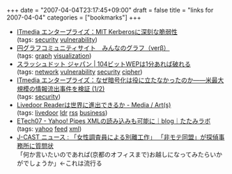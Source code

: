 +++
date = "2007-04-04T23:17:45+09:00"
draft = false
title = "links for 2007-04-04"
categories = ["bookmarks"]
+++

<ul class="delicious">
	<li>
		<div class="delicious-link"><a href="http://www.itmedia.co.jp/enterprise/articles/0704/04/news020.html">ITmedia エンタープライズ：MIT Kerberosに深刻な脆弱性</a></div>
		<div class="delicious-tags">(tags: <a href="http://del.icio.us/nobu666/security">security</a> <a href="http://del.icio.us/nobu666/vulnerability">vulnerability</a>)</div>
	</li>
	<li>
		<div class="delicious-link"><a href="http://keiziweb.com/en/">円グラフコミュニティサイト　みんなのグラフ（verβ）</a></div>
		<div class="delicious-tags">(tags: <a href="http://del.icio.us/nobu666/graph">graph</a> <a href="http://del.icio.us/nobu666/visualization">visualization</a>)</div>
	</li>
	<li>
		<div class="delicious-link"><a href="http://slashdot.jp/security/article.pl?sid=07/04/03/2243222">スラッシュドット ジャパン | 104ビットWEPは1分あれば破れる</a></div>
		<div class="delicious-tags">(tags: <a href="http://del.icio.us/nobu666/network">network</a> <a href="http://del.icio.us/nobu666/vulnerability">vulnerability</a> <a href="http://del.icio.us/nobu666/security">security</a> <a href="http://del.icio.us/nobu666/cipher">cipher</a>)</div>
	</li>
	<li>
		<div class="delicious-link"><a href="http://www.itmedia.co.jp/enterprise/articles/0704/03/news023.html">ITmedia エンタープライズ：なぜ暗号化は役に立たなかったのか――米最大規模の情報流出事件を検証 (1/2)</a></div>
		<div class="delicious-tags">(tags: <a href="http://del.icio.us/nobu666/security">security</a>)</div>
	</li>
	<li>
		<div class="delicious-link"><a href="http://rblog-media.japan.cnet.com/mediaarts/2007/04/livedoor_reader_bea4.html">Livedoor Readerは世界に進出できるか - Media / Art(s)</a></div>
		<div class="delicious-tags">(tags: <a href="http://del.icio.us/nobu666/livedoor">livedoor</a> <a href="http://del.icio.us/nobu666/ldr">ldr</a> <a href="http://del.icio.us/nobu666/rss">rss</a> <a href="http://del.icio.us/nobu666/business">business</a>)</div>
	</li>
	<li>
		<div class="delicious-link"><a href="http://www.tatamilab.jp/rnd/archives/000406.html">ETech07 - Yahoo! Pipes XMLの読み込みも可能に｜blog｜たたみラボ</a></div>
		<div class="delicious-tags">(tags: <a href="http://del.icio.us/nobu666/yahoo">yahoo</a> <a href="http://del.icio.us/nobu666/feed">feed</a> <a href="http://del.icio.us/nobu666/xml">xml</a>)</div>
	</li>
	<li>
		<div class="delicious-link"><a href="http://www.j-cast.com/2007/04/02006515.html">J-CAST ニュース : 「女性調査員による別離工作」 「非モテ同盟」が探偵事務所に質問状</a></div>
		<div class="delicious-extended">「何か言いたいのであれば(京都のオフィスまで)お越しになってみたらいかがでしょうか」←これは流行る</div>
	</li>
</ul>
